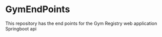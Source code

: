 # GymEndPoints
This repository has the end points for the Gym Registry web application
Springboot api
